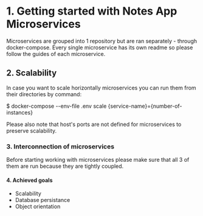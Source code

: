 # 1. Getting started with Notes App Microservices

Microservices are grouped into 1 repository but are ran separately - through docker-compose.
Every single microservice has its own readme so please follow the guides of each microservice.

## 2. Scalability

In case you want to scale horizontally microservices you can run them from their directories by command:

\$ docker-compose --env-file .env scale {service-name}={number-of-instances}

Please also note that host's ports are not defined for microservices to preserve scalability.

### 3. Interconnection of microservices

Before starting working with microservices please make sure that all 3 of them are run because they are tightly coupled.

#### 4. Achieved goals

-   Scalability
-   Database persistance
-   Object orientation

